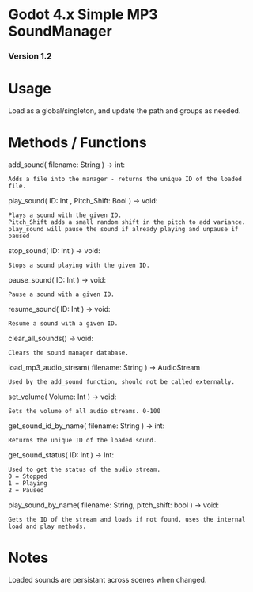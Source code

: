 # Godot 4.x Simple MP3 SoundManager
### Version 1.2

# Usage

Load as a global/singleton, and update the path and groups as needed.

# Methods / Functions

add_sound( filename: String ) -> int:

    Adds a file into the manager - returns the unique ID of the loaded file.

play_sound( ID: Int , Pitch_Shift: Bool ) -> void:

    Plays a sound with the given ID.
    Pitch_Shift adds a small random shift in the pitch to add variance.
    play_sound will pause the sound if already playing and unpause if paused

stop_sound( ID: Int ) -> void:

    Stops a sound playing with the given ID.

pause_sound( ID: Int ) -> void:

    Pause a sound with a given ID.

resume_sound( ID: Int ) -> void:

    Resume a sound with a given ID.

clear_all_sounds() -> void:

    Clears the sound manager database.

load_mp3_audio_stream( filename: String ) -> AudioStream

    Used by the add_sound function, should not be called externally.

set_volume( Volume: Int ) -> void:

    Sets the volume of all audio streams. 0-100

get_sound_id_by_name( filename: String ) -> int:

    Returns the unique ID of the loaded sound.

get_sound_status( ID: Int ) -> Int:

    Used to get the status of the audio stream.
    0 = Stopped
    1 = Playing
    2 = Paused

play_sound_by_name( filename: String, pitch_shift: bool ) -> void:
    
    Gets the ID of the stream and loads if not found, uses the internal load and play methods.

# Notes

Loaded sounds are persistant across scenes when changed.
